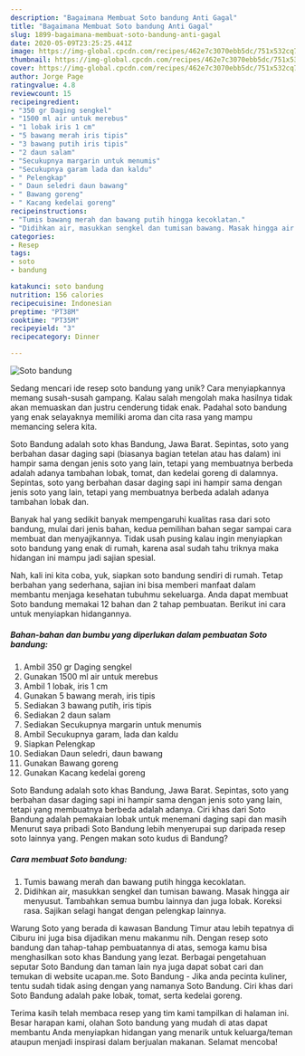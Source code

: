 ```yaml
---
description: "Bagaimana Membuat Soto bandung Anti Gagal"
title: "Bagaimana Membuat Soto bandung Anti Gagal"
slug: 1899-bagaimana-membuat-soto-bandung-anti-gagal
date: 2020-05-09T23:25:25.441Z
image: https://img-global.cpcdn.com/recipes/462e7c3070ebb5dc/751x532cq70/soto-bandung-foto-resep-utama.jpg
thumbnail: https://img-global.cpcdn.com/recipes/462e7c3070ebb5dc/751x532cq70/soto-bandung-foto-resep-utama.jpg
cover: https://img-global.cpcdn.com/recipes/462e7c3070ebb5dc/751x532cq70/soto-bandung-foto-resep-utama.jpg
author: Jorge Page
ratingvalue: 4.8
reviewcount: 15
recipeingredient:
- "350 gr Daging sengkel"
- "1500 ml air untuk merebus"
- "1 lobak iris 1 cm"
- "5 bawang merah iris tipis"
- "3 bawang putih iris tipis"
- "2 daun salam"
- "Secukupnya margarin untuk menumis"
- "Secukupnya garam lada dan kaldu"
- " Pelengkap"
- " Daun seledri daun bawang"
- " Bawang goreng"
- " Kacang kedelai goreng"
recipeinstructions:
- "Tumis bawang merah dan bawang putih hingga kecoklatan."
- "Didihkan air, masukkan sengkel dan tumisan bawang. Masak hingga air menyusut. Tambahkan semua bumbu lainnya dan juga lobak. Koreksi rasa. Sajikan selagi hangat dengan pelengkap lainnya."
categories:
- Resep
tags:
- soto
- bandung

katakunci: soto bandung 
nutrition: 156 calories
recipecuisine: Indonesian
preptime: "PT38M"
cooktime: "PT35M"
recipeyield: "3"
recipecategory: Dinner

---
```



![Soto bandung](https://img-global.cpcdn.com/recipes/462e7c3070ebb5dc/751x532cq70/soto-bandung-foto-resep-utama.jpg)

Sedang mencari ide resep soto bandung yang unik? Cara menyiapkannya memang susah-susah gampang. Kalau salah mengolah maka hasilnya tidak akan memuaskan dan justru cenderung tidak enak. Padahal soto bandung yang enak selayaknya memiliki aroma dan cita rasa yang mampu memancing selera kita.

Soto Bandung adalah soto khas Bandung, Jawa Barat. Sepintas, soto yang berbahan dasar daging sapi (biasanya bagian tetelan atau has dalam) ini hampir sama dengan jenis soto yang lain, tetapi yang membuatnya berbeda adalah adanya tambahan lobak, tomat, dan kedelai goreng di dalamnya. Sepintas, soto yang berbahan dasar daging sapi ini hampir sama dengan jenis soto yang lain, tetapi yang membuatnya berbeda adalah adanya tambahan lobak dan.

Banyak hal yang sedikit banyak mempengaruhi kualitas rasa dari soto bandung, mulai dari jenis bahan, kedua pemilihan bahan segar sampai cara membuat dan menyajikannya. Tidak usah pusing kalau ingin menyiapkan soto bandung yang enak di rumah, karena asal sudah tahu triknya maka hidangan ini mampu jadi sajian spesial.


Nah, kali ini kita coba, yuk, siapkan soto bandung sendiri di rumah. Tetap berbahan yang sederhana, sajian ini bisa memberi manfaat dalam membantu menjaga kesehatan tubuhmu sekeluarga. Anda dapat membuat Soto bandung memakai 12 bahan dan 2 tahap pembuatan. Berikut ini cara untuk menyiapkan hidangannya.

<!--inarticleads1-->

##### Bahan-bahan dan bumbu yang diperlukan dalam pembuatan Soto bandung:

1. Ambil 350 gr Daging sengkel
1. Gunakan 1500 ml air untuk merebus
1. Ambil 1 lobak, iris 1 cm
1. Gunakan 5 bawang merah, iris tipis
1. Sediakan 3 bawang putih, iris tipis
1. Sediakan 2 daun salam
1. Sediakan Secukupnya margarin untuk menumis
1. Ambil Secukupnya garam, lada dan kaldu
1. Siapkan  Pelengkap
1. Sediakan  Daun seledri, daun bawang
1. Gunakan  Bawang goreng
1. Gunakan  Kacang kedelai goreng


Soto Bandung adalah soto khas Bandung, Jawa Barat. Sepintas, soto yang berbahan dasar daging sapi ini hampir sama dengan jenis soto yang lain, tetapi yang membuatnya berbeda adalah adanya. Ciri khas dari Soto Bandung adalah pemakaian lobak untuk menemani daging sapi dan masih Menurut saya pribadi Soto Bandung lebih menyerupai sup daripada resep soto lainnya yang. Pengen makan soto kudus di Bandung? 

<!--inarticleads2-->

##### Cara membuat Soto bandung:

1. Tumis bawang merah dan bawang putih hingga kecoklatan.
1. Didihkan air, masukkan sengkel dan tumisan bawang. Masak hingga air menyusut. Tambahkan semua bumbu lainnya dan juga lobak. Koreksi rasa. Sajikan selagi hangat dengan pelengkap lainnya.


Warung Soto yang berada di kawasan Bandung Timur atau lebih tepatnya di Ciburu ini juga bisa dijadikan menu makanmu nih. Dengan resep soto bandung dan tahap-tahap pembuatannya di atas, semoga kamu bisa menghasilkan soto khas Bandung yang lezat. Berbagai pengetahuan seputar Soto Bandung dan taman lain nya juga dapat sobat cari dan temukan di website ucapan.me. Soto Bandung - Jika anda pecinta kuliner, tentu sudah tidak asing dengan yang namanya Soto Bandung. Ciri khas dari Soto Bandung adalah pake lobak, tomat, serta kedelai goreng. 

Terima kasih telah membaca resep yang tim kami tampilkan di halaman ini. Besar harapan kami, olahan Soto bandung yang mudah di atas dapat membantu Anda menyiapkan hidangan yang menarik untuk keluarga/teman ataupun menjadi inspirasi dalam berjualan makanan. Selamat mencoba!

